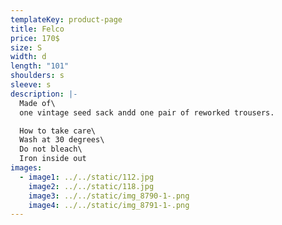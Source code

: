 ```yaml
---
templateKey: product-page
title: Felco
price: 170$
size: S
width: d
length: "101"
shoulders: s
sleeve: s
description: |-
  Made of\
  one vintage seed sack andd one pair of reworked trousers. 

  How to take care\
  Wash at 30 degrees\
  Do not bleach\
  Iron inside out
images:
  - image1: ../../static/112.jpg
    image2: ../../static/118.jpg
    image3: ../../static/img_8790-1-.png
    image4: ../../static/img_8791-1-.png
---
```


